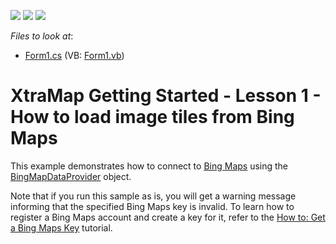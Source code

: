 <!-- default badges list -->
![](https://img.shields.io/endpoint?url=https://codecentral.devexpress.com/api/v1/VersionRange/128576882/16.1.4%2B)
[![](https://img.shields.io/badge/Open_in_DevExpress_Support_Center-FF7200?style=flat-square&logo=DevExpress&logoColor=white)](https://supportcenter.devexpress.com/ticket/details/E5069)
[![](https://img.shields.io/badge/📖_How_to_use_DevExpress_Examples-e9f6fc?style=flat-square)](https://docs.devexpress.com/GeneralInformation/403183)
<!-- default badges end -->
<!-- default file list -->
*Files to look at*:

* [Form1.cs](./CS/WinForms_MapControl_Lesson1/Form1.cs) (VB: [Form1.vb](./VB/WinForms_MapControl_Lesson1/Form1.vb))
<!-- default file list end -->
# XtraMap Getting Started - Lesson 1 - How to load image tiles from  Bing Maps


<p>This example demonstrates how to connect to  <a href="http://www.bing.com/maps"><u>Bing Maps</u></a>  using the <a href="http://documentation.devexpress.com/#WindowsForms/clsDevExpressXtraMapBingMapDataProvidertopic"><u>BingMapDataProvider</u></a> object.</p><p>Note that if you run this sample as is, you will get a warning message informing that the specified Bing Maps key is invalid. To learn how to register a Bing Maps account and create a key for it, refer to the <a href="http://documentation.devexpress.com/#WindowsForms/CustomDocument15102"><u>How to: Get a Bing Maps Key</u></a> tutorial.</p><br />


<br/>


